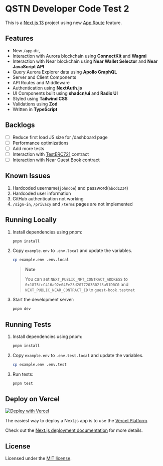 # QSTN Developer Code Test 2

This is a [Next.js 13](https://nextjs.org/) project using new [App Route](https://nextjs.org/docs/app/building-your-application/routing) feature.

## Features

- New `/app` dir,
- Interaction with Aurora blockchain using **ConnectKit** and **Wagmi**
- Interaction with Near blockchain using **Near Wallet Selector** and **Near JavaScript API**
- Query Aurora Explorer data using **Apollo GraphQL**
- Server and Client Components
- API Routes and Middleware
- Authentication using **NextAuth.js**
- UI Components built using **shadcn/ui** and **Radix UI**
- Styled using **Tailwind CSS**
- Validations using **Zod**
- Written in **TypeScript**

## Backlogs

- [ ] Reduce first load JS size for /dashboard page
- [ ] Performance optimizations
- [ ] Add more tests
- [ ] Interaction with [TestERC721](https://explorer.testnet.aurora.dev/address/0x1875fcC416a92e04Ee23d2077203B02f3a51D0C0/contracts#address-tabs) contract
- [ ] Interaction with Near Guest Book contract

## Known Issues

1. Hardcoded username(`johndoe`) and password(`abcd1234`)
1. Hardcoded user information
1. GitHub authentication not working
1. `/sign-in`, `/privacy` and `/terms` pages are not implemented

## Running Locally

1. Install dependencies using pnpm:

   ```sh
   pnpm install
   ```

1. Copy `example.env` to `.env.local` and update the variables.

   ```sh
   cp example.env .env.local
   ```

   > **Note**
   >
   > You can set `NEXT_PUBLIC_NFT_CONTRACT_ADDRESS` to `0x1875fcC416a92e04Ee23d2077203B02f3a51D0C0` and `NEXT_PUBLIC_NEAR_CONTRACT_ID` to `guest-book.testnet`

1. Start the development server:

   ```sh
   pnpm dev
   ```

## Running Tests

1. Install dependencies using pnpm:

   ```sh
   pnpm install
   ```

1. Copy `example.env` to `.env.test.local` and update the variables.

   ```sh
   cp example.env .env.test
   ```

1. Run tests:

   ```sh
   pnpm test
   ```

## Deploy on Vercel

[![Deploy with Vercel](https://vercel.com/button)](https://vercel.com/new/clone?repository-url=https://github.com/Garfield550/qstn-dct2&project-name=qstn-dct2&repository-name=qstn-dct2)

The easiest way to deploy a Next.js app is to use the [Vercel Platform](https://vercel.com/new).

Check out the [Next.js deployment documentation](https://nextjs.org/docs/deployment) for more details.

## License

Licensed under the [MIT license](LICENSE).
